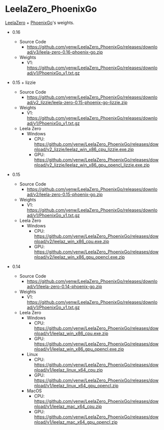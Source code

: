 # LeelaZero_PhoenixGo
[LeelaZero](https://github.com/gcp/leela-zero) + [PhoenixGo](https://github.com/Tencent/PhoenixGo)'s weights.

* 0.16
  * Source Code
    * https://github.com/yenw/LeelaZero_PhoenixGo/releases/download/v3/leela-zero-0.16-phoenix-go.zip
  * Weights
    * V1: https://github.com/yenw/LeelaZero_PhoenixGo/releases/download/v1/PhoenixGo_v1.txt.gz

* 0.15 + lizzie
  * Source Code
    * https://github.com/yenw/LeelaZero_PhoenixGo/releases/download/v2_lizzie/leela-zero-0.15-phoenix-go-lizzie.zip
  * Weights
    * V1: https://github.com/yenw/LeelaZero_PhoenixGo/releases/download/v1/PhoenixGo_v1.txt.gz
  * Leela Zero
    * Windows
      * CPU: https://github.com/yenw/LeelaZero_PhoenixGo/releases/download/v2_lizzie/leelaz_win_x86_cpu_lizzie.exe.zip
      * GPU: https://github.com/yenw/LeelaZero_PhoenixGo/releases/download/v2_lizzie/leelaz_win_x86_gpu_opencl_lizzie.exe.zip

* 0.15
  * Source Code
    * https://github.com/yenw/LeelaZero_PhoenixGo/releases/download/v2/leela-zero-0.15-phoenix-go.zip
  * Weights
    * V1: https://github.com/yenw/LeelaZero_PhoenixGo/releases/download/v1/PhoenixGo_v1.txt.gz
  * Leela Zero
    * Windows
      * CPU: https://github.com/yenw/LeelaZero_PhoenixGo/releases/download/v2/leelaz_win_x86_cpu.exe.zip
      * GPU: https://github.com/yenw/LeelaZero_PhoenixGo/releases/download/v2/leelaz_win_x86_gpu_opencl.exe.zip

* 0.14
  * Source Code
    * https://github.com/yenw/LeelaZero_PhoenixGo/releases/download/v1/leela-zero-0.14-phoenix-go.zip
  * Weights
    * V1: https://github.com/yenw/LeelaZero_PhoenixGo/releases/download/v1/PhoenixGo_v1.txt.gz
  * Leela Zero
    * Windows
      * CPU: https://github.com/yenw/LeelaZero_PhoenixGo/releases/download/v1/leelaz_win_x86_cpu.exe.zip
      * GPU: https://github.com/yenw/LeelaZero_PhoenixGo/releases/download/v1/leelaz_win_x86_gpu_opencl.exe.zip
    * Linux
      * CPU: https://github.com/yenw/LeelaZero_PhoenixGo/releases/download/v1/leelaz_linux_x64_cpu.zip
      * GPU: https://github.com/yenw/LeelaZero_PhoenixGo/releases/download/v1/leelaz_linux_x64_gpu_opencl.zip
    * MacOS
      * CPU: https://github.com/yenw/LeelaZero_PhoenixGo/releases/download/v1/leelaz_mac_x64_cpu.zip
      * GPU: https://github.com/yenw/LeelaZero_PhoenixGo/releases/download/v1/leelaz_mac_x64_gpu_opencl.zip
